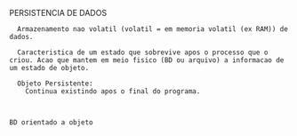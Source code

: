   PERSISTENCIA DE DADOS

      Armazenamento nao volatil (volatil = em memoria volatil (ex RAM)) de dados.

      Caracteristica de um estado que sobrevive apos o processo que o criou. Acao que mantem em meio fisico (BD ou arquivo) a informacao de um estado de objeto.

      Objeto Persistente:
        Continua existindo apos o final do programa.



    BD orientado a objeto
